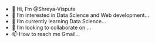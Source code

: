 - 👋 Hi, I’m @Shreya-Vispute
- 👀 I’m interested in Data Science and Web development...
- 🌱 I’m currently learning Data Science...
- 💞️ I’m looking to collaborate on ...
- 📫 How to reach me Gmail...

<!---
Shreya-Vispute/Shreya-Vispute is a ✨ special ✨ repository because its `README.md` (this file) appears on your GitHub profile.
You can click the Preview link to take a look at your changes.
--->
